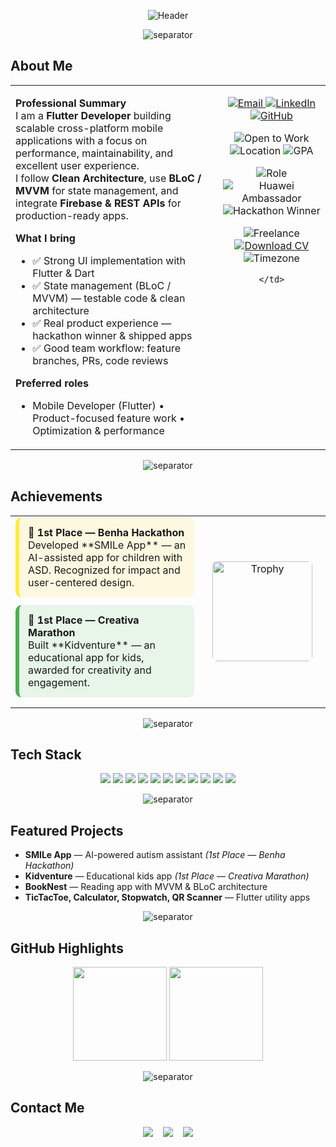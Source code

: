 <!-- ===========================
     Ahmed Elsaadany — README
=========================== -->

<!-- Gradient Header -->
<p align="center">
  <img src="https://capsule-render.vercel.app/api?type=waving&color=0:ffcc00,100:0066ff&height=120&section=header&text=AHMED%20ELSAADANY%20%7C%20Flutter%20Developer&fontColor=ffffff&fontSize=35&animation=twinkling&fontAlignY=35" alt="Header"/>
</p>

<!-- Thick separator -->
<p align="center">
  <img src="https://capsule-render.vercel.app/api?type=rect&color=0:ffcc00,100:0066ff&height=12" alt="separator" />
</p>

## ‎﻿About Me

<table width="100%" style="border-spacing: 0 12px;">
  <tr>
    <!-- LEFT: Professional Summary -->
    <td width="65%" valign="top" style="padding-right: 20px;">

**Professional Summary**  
I am a **Flutter Developer** building scalable cross-platform mobile applications with a focus on performance, maintainability, and excellent user experience.  
I follow **Clean Architecture**, use **BLoC / MVVM** for state management, and integrate **Firebase & REST APIs** for production-ready apps.

**What I bring**
- ✅ Strong UI implementation with Flutter & Dart  
- ✅ State management (BLoC / MVVM) — testable code & clean architecture  
- ✅ Real product experience — hackathon winner & shipped apps  
- ✅ Good team workflow: feature branches, PRs, code reviews

**Preferred roles**
- Mobile Developer (Flutter) • Product-focused feature work • Optimization & performance

    </td>

    <!-- RIGHT: Badges & Icons -->
    <td width="35%" valign="top" align="center" style="padding-left: 12px;">

<!-- Contact & Social -->
<p>
  <a href="mailto:ahmedelsaadany16112003@gmail.com">
    <img src="https://img.shields.io/badge/Email-D14836?style=for-the-badge&logo=gmail&logoColor=white" alt="Email" />
  </a>
  <a href="https://www.linkedin.com/in/ahmed-elsa3dany/">
    <img src="https://img.shields.io/badge/LinkedIn-0A66C2?style=for-the-badge&logo=linkedin&logoColor=white" alt="LinkedIn" />
  </a>
  <a href="https://github.com/AhmedElsa3dany">
    <img src="https://img.shields.io/badge/GitHub-181717?style=for-the-badge&logo=github&logoColor=white" alt="GitHub" />
  </a>
</p>

<!-- Status & Location -->
<p>
  <img src="https://img.shields.io/badge/Open_to_Work-Yes-2ea44f?style=for-the-badge&logo=briefcase" alt="Open to Work" />
  <img src="https://img.shields.io/badge/Location-Egypt-ffcc00?style=for-the-badge" alt="Location" />
  <img src="https://img.shields.io/badge/GPA-3.6%20%2F%204.0-0066ff?style=for-the-badge" alt="GPA" />
</p>

<!-- Roles / Achievements -->
<p>
  <img src="https://img.shields.io/badge/Role-Flutter%20Developer-02569B?style=for-the-badge&logo=flutter&logoColor=white" alt="Role" />
  <img src="https://img.shields.io/badge/Huawei%20Ambassador-0a74ff?style=for-the-badge" alt="Huawei Ambassador" />
  <img src="https://img.shields.io/badge/Hackathon%20Winner-FF6F00?style=for-the-badge" alt="Hackathon Winner" />
</p>

<!-- Availability & CV -->
<p>
  <img src="https://img.shields.io/badge/Freelance-Available-00b894?style=for-the-badge" alt="Freelance" />
  <a href="./Ahmed_Elsaadany_CV.pdf" download>
    <img src="https://img.shields.io/badge/Download%20CV-PDF-D14836?style=for-the-badge&logo=adobe&logoColor=white" alt="Download CV" />
  </a>
  <img src="https://img.shields.io/badge/Timezone-Africa%2FCairo-0066ff?style=for-the-badge" alt="Timezone" />
</p>

    </td>
  </tr>
</table>

<!-- Thick separator -->
<p align="center">
  <img src="https://capsule-render.vercel.app/api?type=rect&color=0:ffcc00,100:0066ff&height=12" alt="separator" />
</p>

## ‎﻿Achievements

<table>
<tr>
<td width="60%" valign="top">

<div style="background:#FFF8E1; padding:14px; border-radius:10px; margin-bottom:12px; border-left:6px solid #FFEB3B;">
  <strong style="font-size:16px">🥇 1st Place — Benha Hackathon</strong><br>
  Developed **SMILe App** — an AI-assisted app for children with ASD. Recognized for impact and user-centered design.
</div>

<div style="background:#E8F5E9; padding:14px; border-radius:10px; margin-bottom:12px; border-left:6px solid #4CAF50;">
  <strong style="font-size:16px">🥇 1st Place — Creativa Marathon</strong><br>
  Built **Kidventure** — an educational app for kids, awarded for creativity and engagement.
</div>

</td>

<td width="40%" align="center" valign="middle">

<img src="https://img.icons8.com/fluency/260/trophy.png" width="160" alt="Trophy" style="border-radius:8px;"/>

</td>
</tr>
</table>

<!-- Thick separator -->
<p align="center">
  <img src="https://capsule-render.vercel.app/api?type=rect&color=0:ffcc00,100:0066ff&height=12" alt="separator" />
</p>

## ‎﻿Tech Stack
<p align="center">
  <img src="https://img.shields.io/badge/Dart-0175C2?style=for-the-badge&logo=dart&logoColor=white" />
  <img src="https://img.shields.io/badge/Flutter-02569B?style=for-the-badge&logo=flutter&logoColor=white" />
  <img src="https://img.shields.io/badge/Firebase-FFCA28?style=for-the-badge&logo=firebase&logoColor=black" />
  <img src="https://img.shields.io/badge/REST%20API-005571?style=for-the-badge&logo=postman&logoColor=white" />
  <img src="https://img.shields.io/badge/BLoC-02569B?style=for-the-badge&logo=flutter&logoColor=white" />
  <img src="https://img.shields.io/badge/MVVM-6C63FF?style=for-the-badge" />
  <img src="https://img.shields.io/badge/Clean%20Architecture-FF5733?style=for-the-badge" />
  <img src="https://img.shields.io/badge/Git-F05032?style=for-the-badge&logo=git&logoColor=white" />
  <img src="https://img.shields.io/badge/GitHub-181717?style=for-the-badge&logo=github" />
  <img src="https://img.shields.io/badge/Figma-F24E1E?style=for-the-badge&logo=figma&logoColor=white" />
  <img src="https://img.shields.io/badge/Postman-FF6C37?style=for-the-badge&logo=postman&logoColor=white" />
</p>

<!-- Thick separator -->
<p align="center">
  <img src="https://capsule-render.vercel.app/api?type=rect&color=0:ffcc00,100:0066ff&height=12" alt="separator" />
</p>

## ‎﻿Featured Projects
- **SMILe App** — AI-powered autism assistant *(1st Place — Benha Hackathon)*  
- **Kidventure** — Educational kids app *(1st Place — Creativa Marathon)*  
- **BookNest** — Reading app with MVVM & BLoC architecture  
- **TicTacToe, Calculator, Stopwatch, QR Scanner** — Flutter utility apps  

<!-- Thick separator -->
<p align="center">
  <img src="https://capsule-render.vercel.app/api?type=rect&color=0:ffcc00,100:0066ff&height=12" alt="separator" />
</p>

## ‎﻿GitHub Highlights
<p align="center">
  <img src="https://github-readme-stats.vercel.app/api?username=AhmedElsa3dany&show_icons=true&theme=tokyonight&hide_border=true" height="150" />
  <img src="https://github-readme-stats.vercel.app/api/top-langs/?username=AhmedElsa3dany&layout=compact&theme=tokyonight&hide_border=true" height="150" />
</p>

<!-- Thick separator -->
<p align="center">
  <img src="https://capsule-render.vercel.app/api?type=rect&color=0:ffcc00,100:0066ff&height=12" alt="separator" />
</p>

## ‎﻿Contact Me
<p align="center">
  <a href="mailto:ahmedelsaadany16112003@gmail.com"><img src="https://img.shields.io/badge/Email-D14836?style=for-the-badge&logo=gmail&logoColor=white" /></a>
  &nbsp;&nbsp;
  <a href="https://www.linkedin.com/in/ahmed-elsa3dany/"><img src="https://img.shields.io/badge/LinkedIn-0A66C2?style=for-the-badge&logo=linkedin&logoColor=white" /></a>
  &nbsp;&nbsp;
  <a href="https://github.com/AhmedElsa3dany"><img src="https://img.shields.io/badge/GitHub-181717?style=for-the-badge&logo=github&logoColor=white" /></a>
</p>
